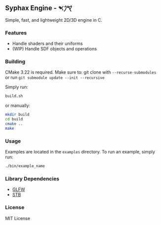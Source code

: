 ## Syphax Engine - 𐤒𐤐𐤎
Simple, fast, and lightweight 2D/3D engine in C.

### Features
* Handle shaders and their uniforms
* (WIP) Handle SDF objects and operations

### Building
CMake 3.22 is required.
Make sure to:
git clone with `--recurse-submodules` or run `git submodule update --init --recursive`

Simply run:
```bash
build.sh
```
or manually:
```bash
mkdir build
cd build
cmake ..
make
```

### Usage

Examples are located in the `examples` directory.
To run an example, simply run:
```bash
./bin/example_name
```

### Library Dependencies
* [GLFW](https://github.com/glfw/glfw)
* [STB](https://github.com/nothings/stb)

### License
MIT License

